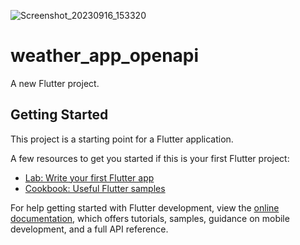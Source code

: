 
![Screenshot_20230916_153320](https://github.com/israrali05/weather_app_openapi/assets/105581953/17017b02-c035-46e1-bd08-be22e9c3f7e1)

# weather_app_openapi

A new Flutter project.

## Getting Started

This project is a starting point for a Flutter application.

A few resources to get you started if this is your first Flutter project:

- [Lab: Write your first Flutter app](https://docs.flutter.dev/get-started/codelab)
- [Cookbook: Useful Flutter samples](https://docs.flutter.dev/cookbook)

For help getting started with Flutter development, view the
[online documentation](https://docs.flutter.dev/), which offers tutorials,
samples, guidance on mobile development, and a full API reference.
